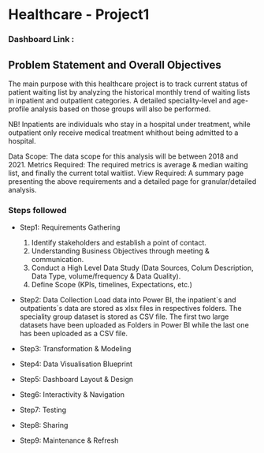# Healthcare - Project1

### Dashboard Link : 

## Problem Statement and Overall Objectives

The main purpose with this healthcare project is to track current status of patient waiting list by analyzing the historical monthly trend of waiting lists in inpatient and outpatient categories. A detailed speciality-level and age-profile analysis based on those groups will also be performed. 

NB! Inpatients are individuals who stay in a hospital under treatment, while outpatient only receive medical treatment whithout being admitted to a hospital. 

Data Scope: The data scope for this analysis will be between 2018 and 2021. 
Metrics Required: The required metrics is average & median waiting list, and finally the current total waitlist. 
View Required: A summary page presenting the above requirements and a detailed page for granular/detailed analysis. 


### Steps followed 

- Step1: Requirements Gathering
    1. Identify stakeholders and establish a point of contact. 
    2. Understanding Business Objectives through meeting & communication. 
    3. Conduct a High Level Data Study (Data Sources, Colum Description,
       Data Type, volume/frequency & Data Quality). 
    4. Define Scope (KPIs, timelines, Expectations, etc.)

- Step2: Data Collection
        Load data into Power BI, the inpatient´s and outpatients´s data are
        stored as xlsx files in respectives folders. The speciality group dataset
        is stored as CSV file. The first two large datasets have been uploaded as
        Folders in Power BI while the last one has been uploaded as a CSV file.

- Step3: Transformation & Modeling
- Step4: Data Visualisation Blueprint 
- Step5: Dashboard Layout & Design 
- Steg6: Interactivity & Navigation
- Step7: Testing 
- Step8: Sharing
- Step9: Maintenance & Refresh
